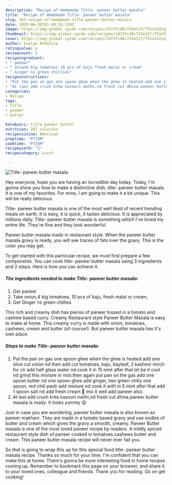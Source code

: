 ```yaml
---
description: "Recipe of Homemade Title- paneer butter masala"
title: "Recipe of Homemade Title- paneer butter masala"
slug: 563-recipe-of-homemade-title-paneer-butter-masala
date: 2020-06-30T01:49:19.219Z
image: https://img-global.cpcdn.com/recipes/1d73fcd0c724e12f/751x532cq70/title-paneer-butter-masala-recipe-main-photo.jpg
thumbnail: https://img-global.cpcdn.com/recipes/1d73fcd0c724e12f/751x532cq70/title-paneer-butter-masala-recipe-main-photo.jpg
cover: https://img-global.cpcdn.com/recipes/1d73fcd0c724e12f/751x532cq70/title-paneer-butter-masala-recipe-main-photo.jpg
author: Evelyn McKenzie
ratingvalue: 4
reviewcount: 5
recipeingredient:
- " paneer"
- " onion4 big tomatoes 10 pcs of kaju fresh malai or cream"
- " Ginger ns green chillies"
recipeinstructions:
- "Put the pan on gas one spoon ghee when the ghee is heated add one slice cut onion nd then add cut tomatoes, kaju, bayleaf, 2 kashmir mirch for clr add half glass water nd cook it in 15 mint after that let be it cool nd grind this mixture in mixi.then again put pan on the gas add one spoon butter nd one spoon ghee add ginger, two green chilly one spoon, red chili pwdr add mixture nd cook it with in 5 mint after that add 1 spoon salt nd add fresh cream 🍦 mix it well add paneer also."
- "At last add crush krke kasoori methi,nd fresh cut dhnia.paneer butter masala is ready. It looks yummy 😋"
categories:
- Recipe
tags:
- title
- paneer
- butter

katakunci: title paneer butter 
nutrition: 287 calories
recipecuisine: American
preptime: "PT33M"
cooktime: "PT35M"
recipeyield: "2"
recipecategory: Lunch

---
```



![Title- paneer butter masala](https://img-global.cpcdn.com/recipes/1d73fcd0c724e12f/751x532cq70/title-paneer-butter-masala-recipe-main-photo.jpg)

Hey everyone, hope you are having an incredible day today. Today, I'm gonna show you how to make a distinctive dish, title- paneer butter masala. It is one of my favorites. For mine, I am going to make it a bit unique. This will be really delicious.

Title- paneer butter masala is one of the most well liked of recent trending meals on earth. It is easy, it is quick, it tastes delicious. It is appreciated by millions daily. Title- paneer butter masala is something which I've loved my entire life. They're fine and they look wonderful.

Paneer butter masala made in restaurant style. When the paneer butter masala gravy is ready, you will see traces of fats over the gravy. This is the color you may get.


To get started with this particular recipe, we must first prepare a few components. You can cook title- paneer butter masala using 3 ingredients and 2 steps. Here is how you can achieve it.

<!--inarticleads1-->

##### The ingredients needed to make Title- paneer butter masala:

1. Get  paneer
1. Take  onion,4 big tomatoes, 10 pcs of kaju, fresh malai or cream,
1. Get  Ginger ns green chillies


This rich and creamy dish has pieces of paneer tossed in a tomato and cashew based curry. Creamy Restaurant style Paneer Butter Masala is easy to make at home. This creamy curry is made with onion, tomatoes, cashews, cream and butter (of course!). But paneer butter masala has it&#39;s own place. 

<!--inarticleads2-->

##### Steps to make Title- paneer butter masala:

1. Put the pan on gas one spoon ghee when the ghee is heated add one slice cut onion nd then add cut tomatoes, kaju, bayleaf, 2 kashmir mirch for clr add half glass water nd cook it in 15 mint after that let be it cool nd grind this mixture in mixi.then again put pan on the gas add one spoon butter nd one spoon ghee add ginger, two green chilly one spoon, red chili pwdr add mixture nd cook it with in 5 mint after that add 1 spoon salt nd add fresh cream 🍦 mix it well add paneer also.
1. At last add crush krke kasoori methi,nd fresh cut dhnia.paneer butter masala is ready. It looks yummy 😋


Just in case you are wondering, paneer butter masala is also known as paneer makhani. They are made in a tomato based gravy and use oodles of butter and cream which gives the gravy a smooth, creamy. Paneer Butter masala is one of the most loved paneer recipe by readers. A mildly spiced restaurant style dish of paneer cooked in tomatoes cashews butter and cream. This paneer butter masala recipe will never ever fail you. 

So that is going to wrap this up for this special food title- paneer butter masala recipe. Thanks so much for your time. I'm confident that you can make this at home. There's gonna be more interesting food in home recipes coming up. Remember to bookmark this page on your browser, and share it to your loved ones, colleague and friends. Thank you for reading. Go on get cooking!
